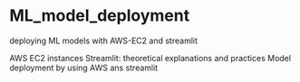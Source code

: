 # ML_model_deployment
deploying ML models with AWS-EC2 and streamlit

AWS
EC2 instances
Streamlit: theoretical explanations and practices
Model deployment by using AWS ans streamlit
